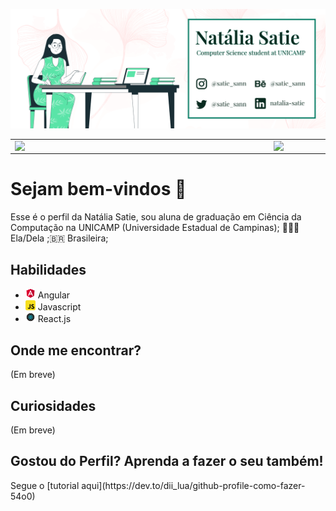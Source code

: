 ![capa github](https://github.com/NatSatie/natSatie/blob/master/images/Capa_github.png)  

<center>
  <table>
    <tr>
        <td><img width="400px" align="left" src="https://github-readme-stats.vercel.app/api/top-langs/?username=natSatie&hide=html&layout=compact&theme=vue" /></td>
        <td><img width="495px" align="left" src="https://github-readme-stats.vercel.app/api?username=natSatie&theme=vue"/></td>
    </tr>   
  </table>
</center>
<h1> Sejam bem-vindos 👋</h1>
Esse é o perfil da Natália Satie, sou aluna de graduação em Ciência da Computação na UNICAMP (Universidade Estadual de Campinas); 👩🏻‍💻 Ela/Dela ;🇧🇷 Brasileira; 

<h2> Habilidades </h2>

<ul>
  <li> <img src="images\skills\angular.png" width="16"></img> Angular </li>
  <li> <img src="images\skills\javascript.png" width="16"></img> Javascript </li>
  <li> <img src="images\skills\react.png" width="16"></img> React.js </li>
</ul>

<h2> Onde me encontrar? </h2>
(Em breve)

<h2> Curiosidades </h2>
(Em breve)

<h2> Gostou do Perfil? Aprenda a fazer o seu também! </h2>
Segue o [tutorial aqui](https://dev.to/dii_lua/github-profile-como-fazer-54o0) 



